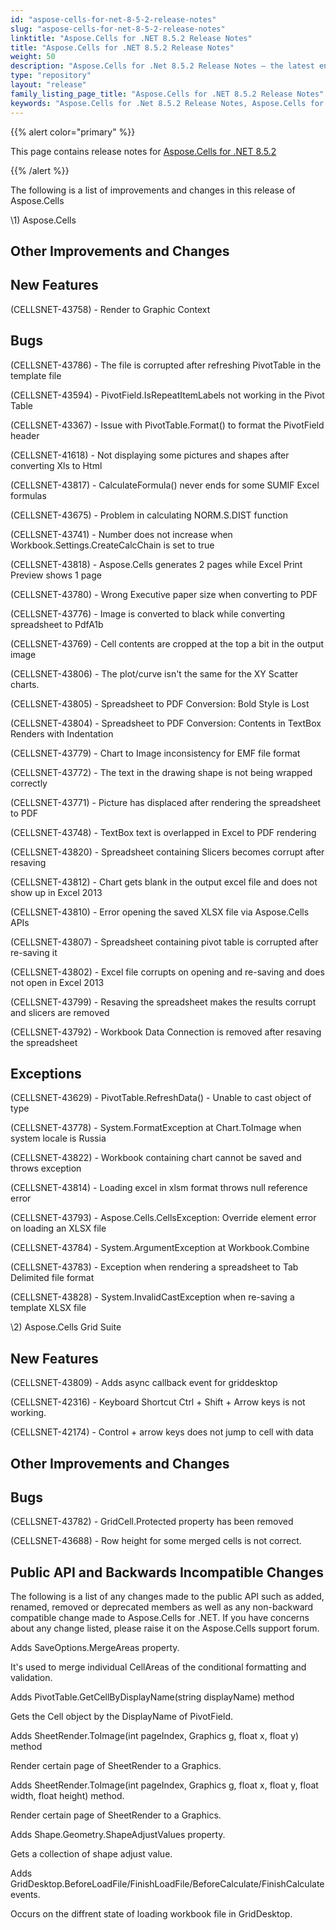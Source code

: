 ```yaml
---
id: "aspose-cells-for-net-8-5-2-release-notes"
slug: "aspose-cells-for-net-8-5-2-release-notes"
linktitle: "Aspose.Cells for .NET 8.5.2 Release Notes"
title: "Aspose.Cells for .NET 8.5.2 Release Notes"
weight: 50
description: "Aspose.Cells for .Net 8.5.2 Release Notes – the latest enhancements, new features, and fixes."
type: "repository"
layout: "release"
family_listing_page_title: "Aspose.Cells for .NET 8.5.2 Release Notes"
keywords: "Aspose.Cells for .Net 8.5.2 Release Notes, Aspose.Cells for .Net 8.5.2 updates and fixes"
---
```


{{% alert color="primary" %}} 

This page contains release notes for [Aspose.Cells for .NET 8.5.2](https://releases.aspose.com/cells/net/new-releases/aspose.cells-for-.net-8.5.2/)

{{% /alert %}} 

The following is a list of improvements and changes in this release of Aspose.Cells 



\1) Aspose.Cells 


## **Other Improvements and Changes**

## **New Features**


(CELLSNET-43758) - Render to Graphic Context 


## **Bugs**


(CELLSNET-43786) - The file is corrupted after refreshing PivotTable in the template file 

(CELLSNET-43594) - PivotField.IsRepeatItemLabels not working in the Pivot Table 

(CELLSNET-43367) - Issue with PivotTable.Format() to format the PivotField header 

(CELLSNET-41618) - Not displaying some pictures and shapes after converting Xls to Html 

(CELLSNET-43817) - CalculateFormula() never ends for some SUMIF Excel formulas 

(CELLSNET-43675) - Problem in calculating NORM.S.DIST function 

(CELLSNET-43741) - Number does not increase when Workbook.Settings.CreateCalcChain is set to true 

(CELLSNET-43818) - Aspose.Cells generates 2 pages while Excel Print Preview shows 1 page 

(CELLSNET-43780) - Wrong Executive paper size when converting to PDF 

(CELLSNET-43776) - Image is converted to black while converting spreadsheet to PdfA1b 

(CELLSNET-43769) - Cell contents are cropped at the top a bit in the output image 

(CELLSNET-43806) - The plot/curve isn't the same for the XY Scatter charts. 

(CELLSNET-43805) - Spreadsheet to PDF Conversion: Bold Style is Lost 

(CELLSNET-43804) - Spreadsheet to PDF Conversion: Contents in TextBox Renders with Indentation 

(CELLSNET-43779) - Chart to Image inconsistency for EMF file format 

(CELLSNET-43772) - The text in the drawing shape is not being wrapped correctly 

(CELLSNET-43771) - Picture has displaced after rendering the spreadsheet to PDF 

(CELLSNET-43748) - TextBox text is overlapped in Excel to PDF rendering 

(CELLSNET-43820) - Spreadsheet containing Slicers becomes corrupt after resaving 

(CELLSNET-43812) - Chart gets blank in the output excel file and does not show up in Excel 2013 

(CELLSNET-43810) - Error opening the saved XLSX file via Aspose.Cells APIs 

(CELLSNET-43807) - Spreadsheet containing pivot table is corrupted after re-saving it 

(CELLSNET-43802) - Excel file corrupts on opening and re-saving and does not open in Excel 2013 

(CELLSNET-43799) - Resaving the spreadsheet makes the results corrupt and slicers are removed 

(CELLSNET-43792) - Workbook Data Connection is removed after resaving the spreadsheet 


## **Exceptions**


(CELLSNET-43629) - PivotTable.RefreshData() - Unable to cast object of type 

(CELLSNET-43778) - System.FormatException at Chart.ToImage when system locale is Russia 

(CELLSNET-43822) - Workbook containing chart cannot be saved and throws exception 

(CELLSNET-43814) - Loading excel in xlsm format throws null reference error 

(CELLSNET-43793) - Aspose.Cells.CellsException: Override element error on loading an XLSX file 

(CELLSNET-43784) - System.ArgumentException at Workbook.Combine 

(CELLSNET-43783) - Exception when rendering a spreadsheet to Tab Delimited file format 

(CELLSNET-43828) - System.InvalidCastException when re-saving a template XLSX file 



\2) Aspose.Cells Grid Suite 


## **New Features**


(CELLSNET-43809) - Adds async callback event for griddesktop 

(CELLSNET-42316) - Keyboard Shortcut Ctrl + Shift + Arrow keys is not working. 

(CELLSNET-42174) - Control + arrow keys does not jump to cell with data 


## **Other Improvements and Changes**

## **Bugs**


(CELLSNET-43782) - GridCell.Protected property has been removed 

(CELLSNET-43688) - Row height for some merged cells is not correct. 


## **Public API and Backwards Incompatible Changes**


The following is a list of any changes made to the public API such as added, renamed, removed or deprecated members as well as any non-backward compatible change made to Aspose.Cells for .NET. If you have concerns about any change listed, please raise it on the Aspose.Cells support forum. 



Adds SaveOptions.MergeAreas property. 

It's used to merge individual CellAreas of the conditional formatting and validation. 



Adds PivotTable.GetCellByDisplayName(string displayName) method 

Gets the Cell object by the DisplayName of PivotField. 



Adds SheetRender.ToImage(int pageIndex, Graphics g, float x, float y) method 

Render certain page of SheetRender to a Graphics. 



Adds SheetRender.ToImage(int pageIndex, Graphics g, float x, float y, float width, float height) method. 

Render certain page of SheetRender to a Graphics. 



Adds Shape.Geometry.ShapeAdjustValues property. 

Gets a collection of shape adjust value. 



Adds GridDesktop.BeforeLoadFile/FinishLoadFile/BeforeCalculate/FinishCalculate events. 

Occurs on the diffrent state of loading workbook file in GridDesktop. 


